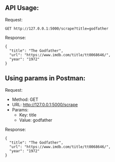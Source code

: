 ## API Usage:

Request:
```
GET http://127.0.0.1:5000/scrape?title=godfather
```
Response:
```
{
  "title": "The Godfather",
  "url": "https://www.imdb.com/title/tt0068646/",
  "year": "1972"
}
```
## Using params in Postman:

Request:

* Method: GET
* URL: http://127.0.0.1:5000/scrape
* Params:
    * Key: title
    * Value: godfather 

Response:
```
{
  "title": "The Godfather",
  "url": "https://www.imdb.com/title/tt0068646/",
  "year": "1972"
}
```

